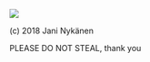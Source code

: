 ![](https://cdn.discordapp.com/attachments/285797060169433091/402548576665731072/fish.gif)

(c) 2018 Jani Nykänen

PLEASE DO NOT STEAL, thank you